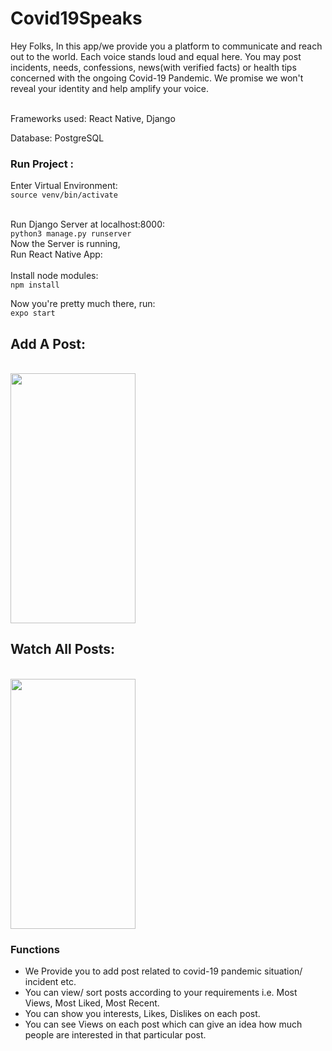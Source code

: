 # Covid19Speaks
Hey Folks,
In this app/we provide you a platform to communicate and reach out to the world. Each voice stands loud and equal here.
You may post incidents, needs,  confessions, news(with verified facts) or health tips concerned with the ongoing Covid-19 Pandemic. 
We promise we won't reveal your identity and help amplify your voice.

<br />
Frameworks used: React Native, Django
<br />

Database: PostgreSQL
<br />

### Run Project :
Enter Virtual Environment:
<br/>
`source venv/bin/activate`
<br/> <br/>

Run Django Server at localhost:8000:
<br/>
`python3 manage.py runserver`
<br />
Now the Server is running, 
<br/>
Run React Native App:
<br/> <br />
Install node modules:
<br />
`npm install`
<br />

Now you're pretty much there, run:
<br />
`expo start`

## Add A Post:
<br/>
<img src="https://user-images.githubusercontent.com/35291991/84573708-df9a1f80-adbf-11ea-8707-2b1640f479ed.jpeg" width="200" height="400" />

## Watch All Posts: 
<br />
<img src="https://user-images.githubusercontent.com/35291991/84573715-f0e32c00-adbf-11ea-9641-d6a292003b28.jpeg" width="200" height="400" />

### Functions
* We Provide you to add post related to covid-19 pandemic situation/ incident etc.
* You can view/ sort posts according to your requirements i.e. Most Views, Most Liked, Most Recent.
* You can show you interests, Likes, Dislikes on each post.
* You can see Views on each post which can give an idea how much people are interested in that particular post.

